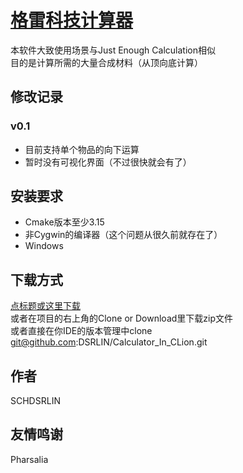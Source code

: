 # [格雷科技计算器](https://github.com/DSRLIN/Calculator_In_CLion/archive/master.zip)
本软件大致使用场景与Just Enough Calculation相似<br>
目的是计算所需的大量合成材料（从顶向底计算）

## 修改记录
### v0.1
* 目前支持单个物品的向下运算
* 暂时没有可视化界面（不过很快就会有了）

## 安装要求
* Cmake版本至少3.15
* 非Cygwin的编译器（这个问题从很久前就存在了）
* Windows

## 下载方式
[点标题或这里下载](https://github.com/DSRLIN/Calculator_In_CLion/archive/master.zip)
<br>
或者在项目的右上角的Clone or Download里下载zip文件
<br>
或者直接在你IDE的版本管理中clone git@github.com:DSRLIN/Calculator_In_CLion.git

## 作者
SCHDSRLIN

## 友情鸣谢
Pharsalia
